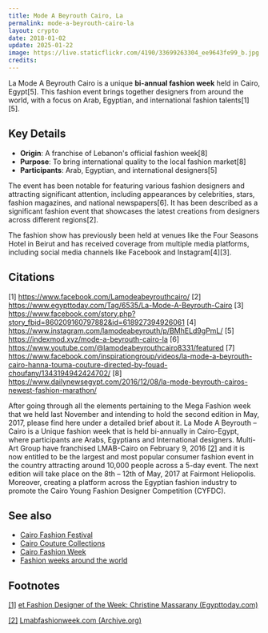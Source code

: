 ```yaml
---
title: Mode A Beyrouth Cairo, La
permalink: mode-a-beyrouth-cairo-la
layout: crypto
date: 2018-01-02
update: 2025-01-22
image: https://live.staticflickr.com/4190/33699263304_ee9643fe99_b.jpg
credits:
---
```


La Mode A Beyrouth Cairo is a unique **bi-annual fashion week** held in Cairo, Egypt[5]. This fashion event brings together designers from around the world, with a focus on Arab, Egyptian, and international fashion talents[1][5].

## Key Details
- **Origin**: A franchise of Lebanon's official fashion week[8]
- **Purpose**: To bring international quality to the local fashion market[8]
- **Participants**: Arab, Egyptian, and international designers[5]

The event has been notable for featuring various fashion designers and attracting significant attention, including appearances by celebrities, stars, fashion magazines, and national newspapers[6]. It has been described as a significant fashion event that showcases the latest creations from designers across different regions[2].

The fashion show has previously been held at venues like the Four Seasons Hotel in Beirut and has received coverage from multiple media platforms, including social media channels like Facebook and Instagram[4][3].

## Citations

[1] https://www.facebook.com/Lamodeabeyrouthcairo/
[2] https://www.egypttoday.com/Tag/6535/La-Mode-A-Beyrouth-Cairo
[3] https://www.facebook.com/story.php?story_fbid=860209160797882&id=618927394926061
[4] https://www.instagram.com/lamodeabeyrouth/p/BMhELd9gPmL/
[5] https://indexmod.xyz/mode-a-beyrouth-cairo-la
[6] https://www.youtube.com/@lamodeabeyrouthcairo8331/featured
[7] https://www.facebook.com/inspirationgroup/videos/la-mode-a-beyrouth-cairo-hanna-touma-couture-directed-by-fouad-choufany/1343194942424702/
[8] https://www.dailynewsegypt.com/2016/12/08/la-mode-beyrouth-cairos-newest-fashion-marathon/

After going through all the elements pertaining to the Mega Fashion week that we held last November and intending to hold the second edition in May, 2017, please find here under a detailed brief about it. La Mode A Beyrouth – Cairo is a Unique fashion week that is held bi-annually in Cairo-Egypt, where participants are Arabs, Egyptians and International designers. Multi-Art Group have franchised LMAB-Cairo on February 9, 2016 <span id="a2">[\[2\]](#f2)</span> and it is now entitled to be the largest and most popular consumer fashion event in the country attracting around 10,000 people across a 5-day event. The next edition will take place on the 8th – 12th of May, 2017 at Fairmont Heliopolis. Moreover, creating a platform across the Egyptian fashion industry to promote the Cairo Young Fashion Designer Competition (CYFDC).

## See also

+ [Cairo Fashion Festival](cairo-fashion-festival)
+ [Cairo Couture Collections](cairo-couture-collections)
+ [Cairo Fashion Week](cairo-fashion-week)
+ [Fashion weeks around the world](fashion-weeks-around-the-world)

## Footnotes

[[1]](#a1) <span id="f1"></span> [et Fashion Designer of the Week: Christine Massarany (Egypttoday.com)](http://www.egypttoday.com/Article/6/27764/et-Fashion-Designer-of-the-Week-Christine-Massarany)

[[2]](#a2) <span id="f2"></span> [Lmabfashionweek.com (Archive.org)](https://web.archive.org/web/20160406083215/http://www.lmabfashionweek.com:80/)
